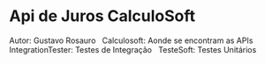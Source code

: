 # Api de Juros CalculoSoft
Autor: Gustavo Rosauro &nbsp; 
Calculosoft: Aonde se encontram as APIs &nbsp;
IntegrationTester: Testes de Integração &nbsp;
TesteSoft: Testes Unitários &nbsp;
